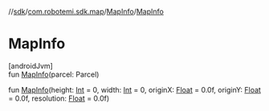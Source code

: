 //[sdk](../../../index.md)/[com.robotemi.sdk.map](../index.md)/[MapInfo](index.md)/[MapInfo](-map-info.md)

# MapInfo

[androidJvm]\
fun [MapInfo](-map-info.md)(parcel: Parcel)

fun [MapInfo](-map-info.md)(height: [Int](https://kotlinlang.org/api/latest/jvm/stdlib/kotlin/-int/index.html) = 0, width: [Int](https://kotlinlang.org/api/latest/jvm/stdlib/kotlin/-int/index.html) = 0, originX: [Float](https://kotlinlang.org/api/latest/jvm/stdlib/kotlin/-float/index.html) = 0.0f, originY: [Float](https://kotlinlang.org/api/latest/jvm/stdlib/kotlin/-float/index.html) = 0.0f, resolution: [Float](https://kotlinlang.org/api/latest/jvm/stdlib/kotlin/-float/index.html) = 0.0f)
